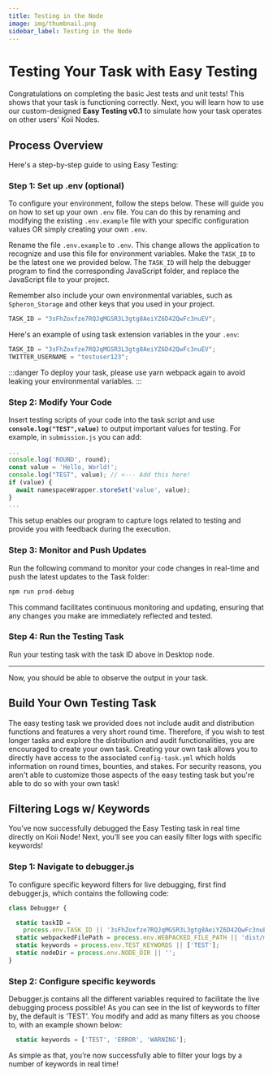 ```yaml
---
title: Testing in the Node
image: img/thumbnail.png
sidebar_label: Testing in the Node
---
```


# **Testing Your Task with Easy Testing**

Congratulations on completing the basic Jest tests and unit tests! This shows that your task is functioning correctly. Next, you will learn how to use our custom-designed **Easy Testing v0.1** to simulate how your task operates on other users' Koii Nodes.

## **Process Overview**

Here's a step-by-step guide to using Easy Testing:

### Step 1: Set up .env (optional)

To configure your environment, follow the steps below. These will guide you on how to set up your own `.env` file. You can do this by renaming and modifying the existing `.env.example` file with your specific configuration values OR simply creating your own `.env`.

Rename the file `.env.example` to `.env`. This change allows the application to recognize and use this file for environment variables. Make the `TASK_ID` to be the latest one we provided below. The `TASK_ID` will help the debugger program to find the corresponding JavaScript folder, and replace the JavaScript file to your project.

Remember also include your own environmental variables, such as `Spheron_Storage` and other keys that you used in your project.

```jsx
TASK_ID = "3sFhZoxfze7RQJqMGSR3L3gtg8AeiYZ6D42QwFc3nuEV";
```

Here's an example of using task extension variables in the your `.env`:

```jsx
TASK_ID = "3sFhZoxfze7RQJqMGSR3L3gtg8AeiYZ6D42QwFc3nuEV";
TWITTER_USERNAME = "testuser123";
```
:::danger
To deploy your task, please use yarn webpack again to avoid leaking your environmental variables.
:::
### **Step 2: Modify Your Code**

Insert testing scripts of your code into the task script and use **`console.log("TEST",value)`** to output important values for testing. For example, in `submission.js` you can add:

```jsx
...
console.log('ROUND', round);
const value = 'Hello, World!';
console.log("TEST", value); // <--- Add this here!
if (value) {
  await namespaceWrapper.storeSet('value', value);
}
...
```

This setup enables our program to capture logs related to testing and provide you with feedback during the execution.

### **Step 3: Monitor and Push Updates**

Run the following command to monitor your code changes in real-time and push the latest updates to the Task folder:

```jsx
npm run prod-debug
```

This command facilitates continuous monitoring and updating, ensuring that any changes you make are immediately reflected and tested.

### **Step 4: Run the Testing Task**

Run your testing task with the task ID above in Desktop node.

---

Now, you should be able to observe the output in your task.

## Build Your Own Testing Task

The easy testing task we provided does not include audit and distribution functions and features a very short round time. Therefore, if you wish to test longer tasks and explore the distribution and audit functionalities, you are encouraged to create your own task. Creating your own task allows you to directly have access to the associated `config-task.yml` which holds information on round times, bounties, and stakes. For security reasons, you aren't able to customize those aspects of the easy testing task but you're able to do so with your own task!

## Filtering Logs w/ Keywords

You’ve now successfully debugged the Easy Testing task in real time directly on Koii Node! Next, you’ll see you can easily filter logs with specific keywords!

### **Step 1: Navigate to debugger.js**

To configure specific keyword filters for live debugging, first find debugger.js, which contains the following code:

```jsx
class Debugger {

  static taskID =
    process.env.TASK_ID || '3sFhZoxfze7RQJqMGSR3L3gtg8AeiYZ6D42QwFc3nuEV';
  static webpackedFilePath = process.env.WEBPACKED_FILE_PATH || 'dist/main.js';
  static keywords = process.env.TEST_KEYWORDS || ['TEST'];
  static nodeDir = process.env.NODE_DIR || '';
}
```

### Step 2: Configure specific keywords

Debugger.js contains all the different variables required to facilitate the live debugging process possible! As you can see in the list of keywords to filter by, the default is ‘TEST’. You modify and add as many filters as you choose to, with an example shown below:

```jsx
  static keywords = ['TEST', 'ERROR', 'WARNING'];
```

As simple as that, you’re now successfully able to filter your logs by a number of keywords in real time!

